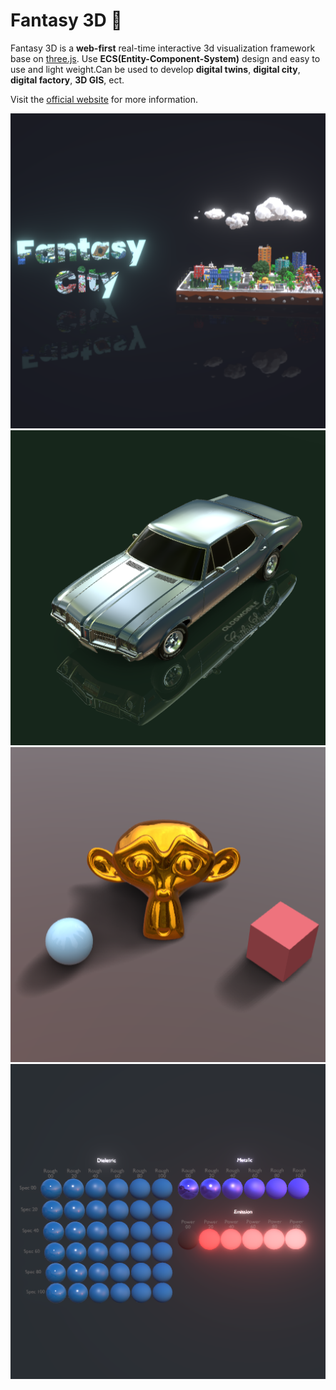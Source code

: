 # Fantasy 3D 👋

<!--

**Here are some ideas to get you started:**

🙋‍♀️ A short introduction - what is your organization all about?
🌈 Contribution guidelines - how can the community get involved?
👩‍💻 Useful resources - where can the community find your docs? Is there anything else the community should know?
🍿 Fun facts - what does your team eat for breakfast?
🧙 Remember, you can do mighty things with the power of [Markdown](https://docs.github.com/github/writing-on-github/getting-started-with-writing-and-formatting-on-github/basic-writing-and-formatting-syntax)
-->

Fantasy 3D is a **web-first** real-time interactive 3d visualization framework base on [three.js](https://threejs.org). Use **ECS(Entity-Component-System)** design and easy to use and light weight.Can be used to develop **digital twins**, **digital city**, **digital factory**, **3D GIS**, ect.

Visit the [official website](https://fantasy3d.cn) for more information.

<center class="half">
    <img src="../profile/fantasy1.png" alt="fantasy1">
    <img src="../profile/fantasy2.png" alt="fantasy2">
</center>

<center class="half">
    <img src="../profile/fantasy3.png" alt="fantasy3">
    <img src="../profile/fantasy4.png" alt="fantasy4">
</center>
